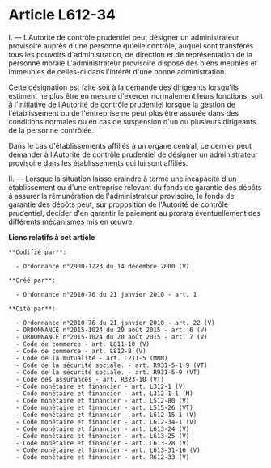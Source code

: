 # Article L612-34

I. ― L'Autorité de contrôle prudentiel peut désigner un administrateur provisoire auprès d'une personne qu'elle contrôle,
auquel sont transférés tous les pouvoirs d'administration, de direction et de représentation de la personne
morale.L'administrateur provisoire dispose des biens meubles et immeubles de celles-ci dans l'intérêt d'une bonne
administration. 

Cette désignation est faite soit à la demande des dirigeants lorsqu'ils estiment ne plus être en mesure d'exercer normalement
leurs fonctions, soit à l'initiative de l'Autorité de contrôle prudentiel lorsque la gestion de l'établissement ou de
l'entreprise ne peut plus être assurée dans des conditions normales ou en cas de suspension d'un ou plusieurs dirigeants de
la personne contrôlée. 

Dans le cas d'établissements affiliés à un organe central, ce dernier peut demander à l'Autorité de contrôle prudentiel de
désigner un administrateur provisoire dans les établissements qui lui sont affiliés. 

II. ― Lorsque la situation laisse craindre à terme une incapacité d'un établissement ou d'une entreprise relevant du fonds de
garantie des dépôts à assurer la rémunération de l'administrateur provisoire, le fonds de garantie des dépôts peut, sur
proposition de l'Autorité de contrôle prudentiel, décider d'en garantir le paiement au prorata éventuellement des différents
mécanismes mis en œuvre.

**Liens relatifs à cet article**

	**Codifié par**:

	  - Ordonnance n°2000-1223 du 14 décembre 2000 (V)

	**Créé par**:

	  - Ordonnance n°2010-76 du 21 janvier 2010 - art. 1

	**Cité par**:

	  - Ordonnance n°2010-76 du 21 janvier 2010 - art. 22 (V)
	  - ORDONNANCE n°2015-1024 du 20 août 2015 - art. 6 (V)
	  - ORDONNANCE n°2015-1024 du 20 août 2015 - art. 7 (V)
	  - Code de commerce - art. L811-10 (V)
	  - Code de commerce - art. L812-8 (V)
	  - Code de la mutualité - art. L211-5 (MMN)
	  - Code de la sécurité sociale. - art. R931-5-1-9 (VT)
	  - Code de la sécurité sociale. - art. R931-5-9 (VT)
	  - Code des assurances - art. R323-10 (VT)
	  - Code monétaire et financier - art. L312-1 (V)
	  - Code monétaire et financier - art. L312-1-1 (M)
	  - Code monétaire et financier - art. L512-80 (V)
	  - Code monétaire et financier - art. L515-26 (VT)
	  - Code monétaire et financier - art. L612-15-1 (V)
	  - Code monétaire et financier - art. L612-34-1 (V)
	  - Code monétaire et financier - art. L613-24 (V)
	  - Code monétaire et financier - art. L613-25 (V)
	  - Code monétaire et financier - art. L613-28 (V)
	  - Code monétaire et financier - art. L613-31-16 (V)
	  - Code monétaire et financier - art. R612-33 (V)
